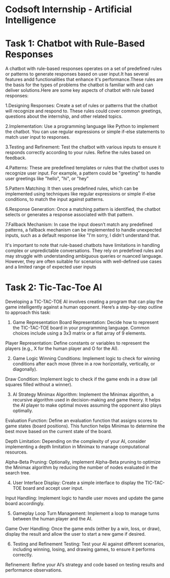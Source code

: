 # Codsoft Internship - Artificial Intelligence 
# Task 1: Chatbot with Rule-Based Responses
 A chatbot with rule-based responses operates on a set of predefined rules or patterns to generate responses based on user input.It has several features andd functionalities that enhance it's performance.These rules are the basis for the types of problems the chatbot is familiar with and can deliver solutions.Here are some key aspects of chatbot with rule based responses:
 
1.Designing Responses: Create a set of rules or patterns that the chatbot will recognize and respond to. These rules could cover common greetings, questions about the internship, and other related topics.

2.Implementation: Use a programming language like Python to implement the chatbot. You can use regular expressions or simple if-else statements to match user input to responses.

3.Testing and Refinement: Test the chatbot with various inputs to ensure it responds correctly according to your rules. Refine the rules based on feedback.

4.Patterns: These are predefined templates or rules that the chatbot uses to recognize user input. For example, a pattern could be "greeting" to handle user greetings like "hello", "hi", or "hey"

5.Pattern Matching: It then uses predefined rules, which can be implemented using techniques like regular expressions or simple if-else conditions, to match the input against patterns.

6.Response Generation: Once a matching pattern is identified, the chatbot selects or generates a response associated with that pattern.

7.Fallback Mechanism: In case the input doesn’t match any predefined patterns, a fallback mechanism can be implemented to handle unexpected inputs, such as a default response like "I'm sorry, I didn't understand that.

It's important to note that rule-based chatbots have limitations in handling complex or unpredictable conversations. They rely on predefined rules and may struggle with understanding ambiguous queries or nuanced language. However, they are often suitable for scenarios with well-defined use cases and a limited range of expected user inputs

# Task 2: Tic-Tac-Toe AI
Developing a TIC-TAC-TOE AI involves creating a program that can play the game intelligently against a human opponent. Here’s a step-by-step outline to approach this task:

1. Game Representation
Board Representation: Decide how to represent the TIC-TAC-TOE board in your programming language. Common choices include using a 3x3 matrix or a flat array of 9 elements.

Player Representation: Define constants or variables to represent the players (e.g., X for the human player and O for the AI).

2. Game Logic
Winning Conditions: Implement logic to check for winning conditions after each move (three in a row horizontally, vertically, or diagonally).

Draw Condition: Implement logic to check if the game ends in a draw (all squares filled without a winner).

3. AI Strategy
Minimax Algorithm: Implement the Minimax algorithm, a recursive algorithm used in decision-making and game theory. It helps the AI player to make optimal moves assuming the opponent also plays optimally.

Evaluation Function: Define an evaluation function that assigns scores to game states (board positions). This function helps Minimax to determine the best move based on the current state of the board.

Depth Limitation: Depending on the complexity of your AI, consider implementing a depth limitation in Minimax to manage computational resources.

Alpha-Beta Pruning: Optionally, implement Alpha-Beta pruning to optimize the Minimax algorithm by reducing the number of nodes evaluated in the search tree.

4. User Interface
Display: Create a simple interface to display the TIC-TAC-TOE board and accept user input.

Input Handling: Implement logic to handle user moves and update the game board accordingly.

5. Gameplay Loop
Turn Management: Implement a loop to manage turns between the human player and the AI.

Game Over Handling: Once the game ends (either by a win, loss, or draw), display the result and allow the user to start a new game if desired.

6. Testing and Refinement
Testing: Test your AI against different scenarios, including winning, losing, and drawing games, to ensure it performs correctly.

Refinement: Refine your AI’s strategy and code based on testing results and performance observations.
